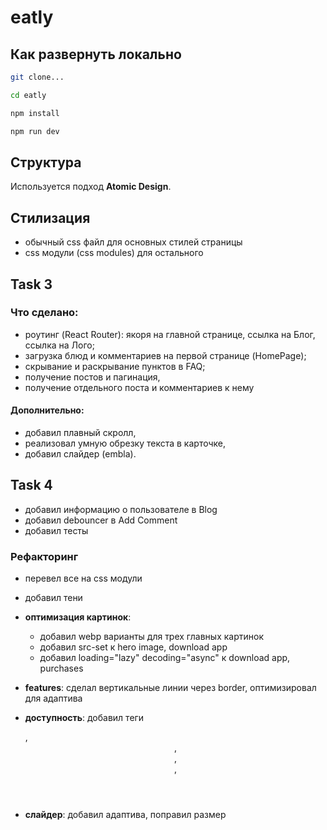 # eatly

## Как развернуть локально

```sh
git clone...

cd eatly

npm install

npm run dev
```

## Структура

Используется подход **Atomic Design**.

## Стилизация

- обычный css файл для основных стилей страницы
- css модули (css modules) для остального

## Task 3

### Что сделано:

- роутинг (React Router): якоря на главной странице, ссылка на Блог, ссылка на Лого;
- загрузка блюд и комментариев на первой странице (HomePage);
- скрывание и раскрывание пунктов в FAQ;
- получение постов и пагинация,
- получение отдельного поста и комментариев к нему

#### Дополнительно:

- добавил плавный скролл,
- реализовал умную обрезку текста в карточке,
- добавил слайдер (embla).

## Task 4

- добавил информацию о пользователе в Blog
- добавил debouncer в Add Comment
- добавил тесты

### Рефакторинг

- перевел все на css модули
- добавил тени
- **оптимизация картинок**:

  - добавил webp варианты для трех главных картинок
  - добавил src-set к hero image, download app
  - добавил loading="lazy" decoding="async" к download app, purchases

- **features**: сделал вертикальные линии через border, оптимизировал для адаптива
- **доступность**: добавил теги <main>, <header>, <footer>, <nav>, <section>
- **слайдер**: добавил адаптива, поправил размер
